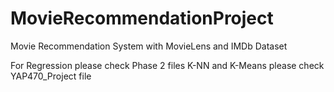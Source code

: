# MovieRecommendationProject
Movie Recommendation System with MovieLens and IMDb Dataset

For Regression please check Phase 2 files
K-NN and K-Means please check YAP470_Project file
